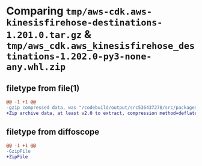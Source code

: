 # Comparing `tmp/aws-cdk.aws-kinesisfirehose-destinations-1.201.0.tar.gz` & `tmp/aws_cdk.aws_kinesisfirehose_destinations-1.202.0-py3-none-any.whl.zip`

## filetype from file(1)

```diff
@@ -1 +1 @@
-gzip compressed data, was "/codebuild/output/src536437278/src/packages/@aws-cdk/aws-kinesisfirehose-destinations/dist/python/aws-cdk.aws-kinesisfirehose-d", last modified: Wed May 10 17:11:52 2023, max compression
+Zip archive data, at least v2.0 to extract, compression method=deflate
```

## filetype from diffoscope

```diff
@@ -1 +1 @@
-GzipFile
+ZipFile
```

